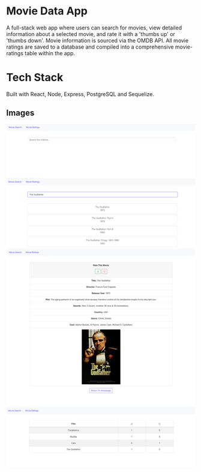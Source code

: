 # Movie Data App

A full-stack web app where users can search for movies, view detailed information about a selected movie, and rate it with a 'thumbs up' or 'thumbs down'.
Movie information is sourced via the OMDB API. All movie ratings are saved to a database and compiled into a comprehensive movie-ratings table within the app.

# Tech Stack

Built with React, Node, Express, PostgreSQL and Sequelize.

## Images
![MovieSearch](https://github.com/nesarazui/movie-data-app/blob/main/MovieSearch.png) 
![MovieSearchResults](https://github.com/nesarazui/movie-data-app/blob/main/MovieSearchResults.png)
![SingleMovieData](https://github.com/nesarazui/movie-data-app/blob/main/SingleMovieData.png)
![MovieRatings](https://github.com/nesarazui/movie-data-app/blob/main/MovieRatings.png)

